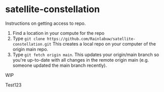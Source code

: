 # satellite-constellation

Instructions on getting access to repo.

1. Find a location in your compute for the repo
2. Type `git clone https://github.com/Rainlabuw/satellite-constellation.git`
    This creates a local repo on your computer of the origin main repo. 
3. Type `git fetch origin main`.
    This updates your origin/main branch so you're up-to-date with all changes in the remote origin main (e.g. someone updated the main branch recently).

WIP

Test123
